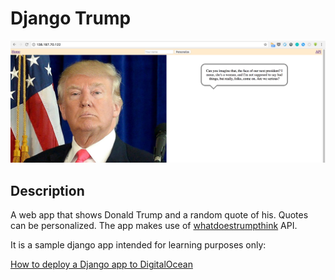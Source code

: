 # Django Trump
<img src="djtrump/static/djtrump/app.png">

## Description
A web app that shows Donald Trump and a random quote of his. Quotes can be personalized. The app makes use of [whatdoestrumpthink](https://whatdoestrumpthink.com/) API.

It is a sample django app intended for learning purposes only:

[How to deploy a Django app to DigitalOcean](http://rahmonov.me/posts/deploy-a-django-app-to-digitalocean/)

